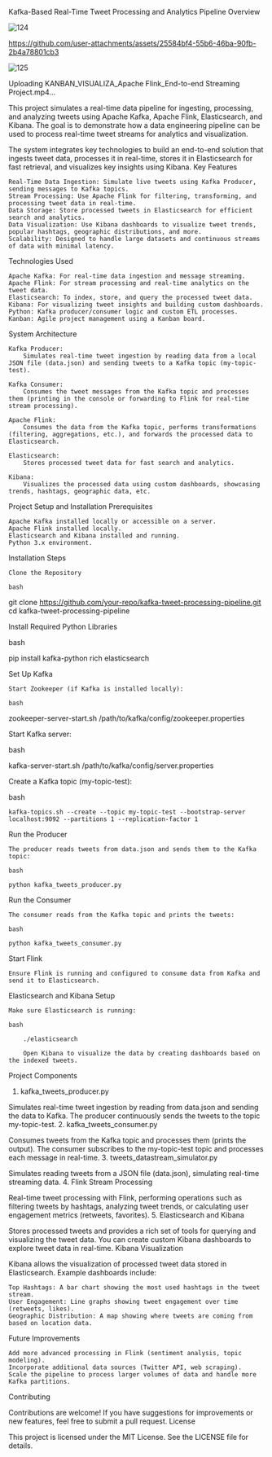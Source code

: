 Kafka-Based Real-Time Tweet Processing and Analytics Pipeline
Overview



![124](https://github.com/user-attachments/assets/df96120b-014f-4d96-9ab4-78d80038d458)




https://github.com/user-attachments/assets/25584bf4-55b6-46ba-90fb-2b4a78801cb3


![125](https://github.com/user-attachments/assets/dd44ff7e-c054-4f89-87ba-e3305f953326)



Uploading KANBAN_VISUALIZA_Apache Flink_End-to-end Streaming Project.mp4…




This project simulates a real-time data pipeline for ingesting, processing, and analyzing tweets using Apache Kafka, Apache Flink, Elasticsearch, and Kibana. The goal is to demonstrate how a data engineering pipeline can be used to process real-time tweet streams for analytics and visualization.

The system integrates key technologies to build an end-to-end solution that ingests tweet data, processes it in real-time, stores it in Elasticsearch for fast retrieval, and visualizes key insights using Kibana.
Key Features

    Real-Time Data Ingestion: Simulate live tweets using Kafka Producer, sending messages to Kafka topics.
    Stream Processing: Use Apache Flink for filtering, transforming, and processing tweet data in real-time.
    Data Storage: Store processed tweets in Elasticsearch for efficient search and analytics.
    Data Visualization: Use Kibana dashboards to visualize tweet trends, popular hashtags, geographic distributions, and more.
    Scalability: Designed to handle large datasets and continuous streams of data with minimal latency.

Technologies Used

    Apache Kafka: For real-time data ingestion and message streaming.
    Apache Flink: For stream processing and real-time analytics on the tweet data.
    Elasticsearch: To index, store, and query the processed tweet data.
    Kibana: For visualizing tweet insights and building custom dashboards.
    Python: Kafka producer/consumer logic and custom ETL processes.
    Kanban: Agile project management using a Kanban board.

System Architecture

    Kafka Producer:
        Simulates real-time tweet ingestion by reading data from a local JSON file (data.json) and sending tweets to a Kafka topic (my-topic-test).

    Kafka Consumer:
        Consumes the tweet messages from the Kafka topic and processes them (printing in the console or forwarding to Flink for real-time stream processing).

    Apache Flink:
        Consumes the data from the Kafka topic, performs transformations (filtering, aggregations, etc.), and forwards the processed data to Elasticsearch.

    Elasticsearch:
        Stores processed tweet data for fast search and analytics.

    Kibana:
        Visualizes the processed data using custom dashboards, showcasing trends, hashtags, geographic data, etc.

Project Setup and Installation
Prerequisites

    Apache Kafka installed locally or accessible on a server.
    Apache Flink installed locally.
    Elasticsearch and Kibana installed and running.
    Python 3.x environment.

Installation Steps

    Clone the Repository

    bash

git clone https://github.com/your-repo/kafka-tweet-processing-pipeline.git
cd kafka-tweet-processing-pipeline

Install Required Python Libraries

bash

pip install kafka-python rich elasticsearch

Set Up Kafka

    Start Zookeeper (if Kafka is installed locally):

    bash

zookeeper-server-start.sh /path/to/kafka/config/zookeeper.properties

Start Kafka server:

bash

kafka-server-start.sh /path/to/kafka/config/server.properties

Create a Kafka topic (my-topic-test):

bash

    kafka-topics.sh --create --topic my-topic-test --bootstrap-server localhost:9092 --partitions 1 --replication-factor 1

Run the Producer

    The producer reads tweets from data.json and sends them to the Kafka topic:

    bash

    python kafka_tweets_producer.py

Run the Consumer

    The consumer reads from the Kafka topic and prints the tweets:

    bash

    python kafka_tweets_consumer.py

Start Flink

    Ensure Flink is running and configured to consume data from Kafka and send it to Elasticsearch.

Elasticsearch and Kibana Setup

    Make sure Elasticsearch is running:

    bash

        ./elasticsearch

        Open Kibana to visualize the data by creating dashboards based on the indexed tweets.

Project Components
1. kafka_tweets_producer.py

Simulates real-time tweet ingestion by reading from data.json and sending the data to Kafka. The producer continuously sends the tweets to the topic my-topic-test.
2. kafka_tweets_consumer.py

Consumes tweets from the Kafka topic and processes them (prints the output). The consumer subscribes to the my-topic-test topic and processes each message in real-time.
3. tweets_datastream_simulator.py

Simulates reading tweets from a JSON file (data.json), simulating real-time streaming data.
4. Flink Stream Processing

Real-time tweet processing with Flink, performing operations such as filtering tweets by hashtags, analyzing tweet trends, or calculating user engagement metrics (retweets, favorites).
5. Elasticsearch and Kibana

Stores processed tweets and provides a rich set of tools for querying and visualizing the tweet data. You can create custom Kibana dashboards to explore tweet data in real-time.
Kibana Visualization

Kibana allows the visualization of processed tweet data stored in Elasticsearch. Example dashboards include:

    Top Hashtags: A bar chart showing the most used hashtags in the tweet stream.
    User Engagement: Line graphs showing tweet engagement over time (retweets, likes).
    Geographic Distribution: A map showing where tweets are coming from based on location data.

Future Improvements

    Add more advanced processing in Flink (sentiment analysis, topic modeling).
    Incorporate additional data sources (Twitter API, web scraping).
    Scale the pipeline to process larger volumes of data and handle more Kafka partitions.

Contributing

Contributions are welcome! If you have suggestions for improvements or new features, feel free to submit a pull request.
License

This project is licensed under the MIT License. See the LICENSE file for details.
